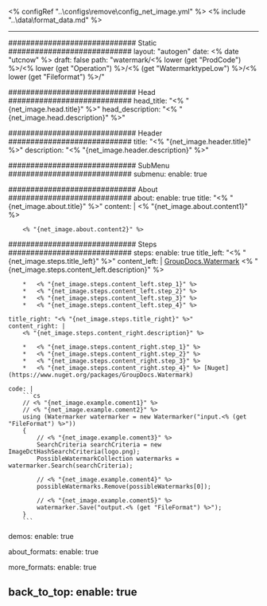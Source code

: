 <% configRef "..\\configs\\remove\\config_net_image.yml" %>
<% include "..\\data\\format_data.md" %>

---
############################# Static ############################
layout: "autogen"
date: <% date "utcnow" %>
draft: false
path: "watermark/<% lower (get "ProdCode") %>/<% lower (get "Operation") %>/<% (get "WatermarktypeLow") %>/<% lower (get "Fileformat") %>/"

############################# Head ############################
head_title: "<% "{net_image.head.title}" %>"
head_description: "<% "{net_image.head.description}" %>"

############################# Header ############################
title: "<% "{net_image.header.title}" %>"
description: "<% "{net_image.header.description}" %>"

############################# SubMenu ############################
submenu:
    enable: true

############################# About ############################
about:
    enable: true
    title: "<% "{net_image.about.title}" %>"
    content: |
        <% "{net_image.about.content1}" %>
        
        <% "{net_image.about.content2}" %>

############################# Steps ############################
steps:
    enable: true
    title_left: "<% "{net_image.steps.title_left}" %>"
    content_left: |
        [GroupDocs.Watermark](<% lower (get "ProductUrl") %>) <% "{net_image.steps.content_left.description}" %>

        *   <% "{net_image.steps.content_left.step_1}" %>
        *   <% "{net_image.steps.content_left.step_2}" %>
        *   <% "{net_image.steps.content_left.step_3}" %>
        *   <% "{net_image.steps.content_left.step_4}" %>
        
    title_right: "<% "{net_image.steps.title_right}" %>"
    content_right: |
        <% "{net_image.steps.content_right.description}" %>

        *   <% "{net_image.steps.content_right.step_1}" %>
        *   <% "{net_image.steps.content_right.step_2}" %>
        *   <% "{net_image.steps.content_right.step_3}" %>
        *   <% "{net_image.steps.content_right.step_4}" %> [Nuget](https://www.nuget.org/packages/GroupDocs.Watermark)
        
    code: |
        ```cs
        // <% "{net_image.example.coment1}" %>
        // <% "{net_image.example.coment2}" %>
        using (Watermarker watermarker = new Watermarker("input.<% (get "FileFormat") %>"))
        {
            // <% "{net_image.example.coment3}" %>
            SearchCriteria searchCriteria = new ImageDctHashSearchCriteria(logo.png);
            PossibleWatermarkCollection watermarks = watermarker.Search(searchCriteria);

            // <% "{net_image.example.coment4}" %>
            possibleWatermarks.Remove(possibleWatermarks[0]);

            // <% "{net_image.example.coment5}" %>
            watermarker.Save("output.<% (get "FileFormat") %>");
        }
        ```        

demos:
    enable: true
        

about_formats:
    enable: true


more_formats:
    enable: true


back_to_top:
    enable: true
---